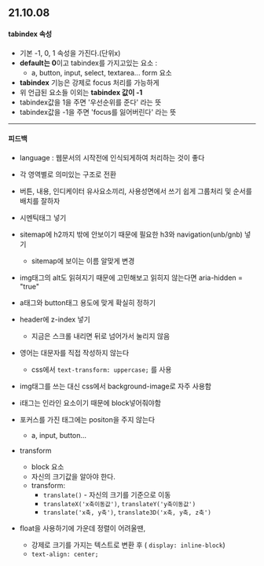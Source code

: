 ## 21.10.08

#### tabindex 속성

- 기본 -1, 0, 1 속성을 가진다.(단위x)
- **default는 0**이고 tabindex를 가지고있는 요소 : 
  - a, button, input, select, textarea... form 요소
- **tabindex** 기능은 강제로 focus 처리를 가능하게
- 위 언급된 요소들 이외는 **tabindex 값이 -1**
- tabindex값을 1을 주면 '우선순위를 준다' 라는 뜻
- tabindex값을 -1을 주면 'focus를 잃어버린다' 라는 뜻

---

#### 피드백

- language : 웹문서의 시작전에 인식되게하여 처리하는 것이 좋다

- 각 영역별로 의미있는 구조로 전환

- 버튼, 내용, 인디케이터 유사요소끼리, 사용성면에서 쓰기 쉽게 그룹처리 및 순서를 배치를 잘하자
- 시멘틱태그 넣기
- sitemap에 h2까지 밖에 안보이기 때문에 필요한 h3와 navigation(unb/gnb) 넣기
  - sitemap에 보이는 이름 알맞게 변경
- img태그의 alt도 읽혀지기 때문에 고민해보고 읽히지 않는다면 aria-hidden  = "true"
- a태그와 button태그 용도에 맞게 확실히 정하기
- header에 z-index 넣기
  - 지금은 스크롤 내리면 뒤로 넘어가서 눌리지 않음

- 영어는 대문자를 직접 작성하지 않는다
  - css에서 `text-transform: uppercase;` 를 사용
- img태그를 쓰는 대신 css에서 background-image로 자주 사용함
- i태그는 인라인 요소이기 때문에 block넣어줘야함
- 포커스를 가진 태그에는 positon을 주지 않는다
  - a, input, button...
- transform
  - block 요소
  - 자신의 크기값을 알아야 한다.
  - transform: 
    - `translate()` - 자신의 크기를 기준으로 이동
    - `translateX('x축이동값')`, `translateY('y축이동값')`
    - `translate('x축, y축')`, `translate3D('x축, y축, z축')`
- float을 사용하기에 가운데 정렬이 어려울땐, 
  - 강제로 크기를 가지는 텍스트로 변환 후 ( `display: inline-block`) 
  - `text-align: center;`